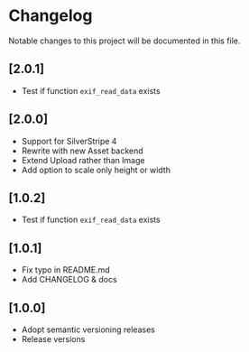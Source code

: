 # Changelog

Notable changes to this project will be documented in this file.

## [2.0.1]

- Test if function `exif_read_data` exists

## [2.0.0]

- Support for SilverStripe 4
- Rewrite with new Asset backend
- Extend Upload rather than Image
- Add option to scale only height or width

## [1.0.2]

- Test if function `exif_read_data` exists

## [1.0.1]

- Fix typo in README.md
- Add CHANGELOG & docs

## [1.0.0]

- Adopt semantic versioning releases
- Release versions

